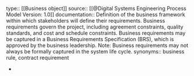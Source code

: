 type:: [[Business object]]
source:: [[@Digital Systems Engineering Process Model Version: 1.0]]
documentation:: Definition of the business framework within which stakeholders will define their requirements. Business requirements govern the project, including agreement constraints, quality standards, and cost and schedule constraints. Business requirements may be captured in a Business Requirements Specification (BRS), which is approved by the business leadership. Note: Business requirements may not always be formally captured in the system life cycle.
synonyms:: business rule, contract requirement

-